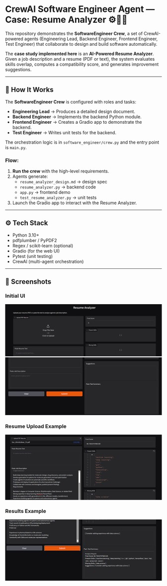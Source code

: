 # CrewAI Software Engineer Agent — Case: Resume Analyzer ⚙️🤖📄

This repository demonstrates the **SoftwareEngineer Crew**,  a set of CrewAI-powered agents (Engineering Lead, Backend Engineer, Frontend Engineer, Test Engineer) that collaborate to design and build software automatically.

The **case study implemented here** is an **AI-Powered Resume Analyzer**.  
Given a job description and a resume (PDF or text), the system evaluates skills overlap, computes a compatibility score, and generates improvement suggestions.  

---

## 🧩 How It Works

The **SoftwareEngineer Crew** is configured with roles and tasks:

- **Engineering Lead** → Produces a detailed design document.  
- **Backend Engineer** → Implements the backend Python module.  
- **Frontend Engineer** → Creates a Gradio app to demonstrate the backend.  
- **Test Engineer** → Writes unit tests for the backend.  

The orchestration logic is in `software_engineer/crew.py` and the entry point is `main.py`.  

### Flow:
1. **Run the crew** with the high-level requirements.  
2. Agents generate:  
   - `resume_analyzer_design.md` → design spec  
   - `resume_analyzer.py` → backend code  
   - `app.py` → frontend demo  
   - `test_resume_analyzer.py` → unit tests  
3. Launch the Gradio app to interact with the Resume Analyzer.  

---
## ⚙️ Tech Stack
- Python 3.10+  
- pdfplumber / PyPDF2  
- Regex / scikit-learn (optional)  
- Gradio (for the web UI)  
- Pytest (unit testing)  
- CrewAI (multi-agent orchestration)  

---

## 📸 Screenshots

### Initial UI
![UI before upload](UI_1.png)
![UI before analysis](UI_2.png)

### Resume Upload Example
![Upload CV](upload_cv_1.png)

### Results Example
![Results with suggestions](upload_cv_2.png)
